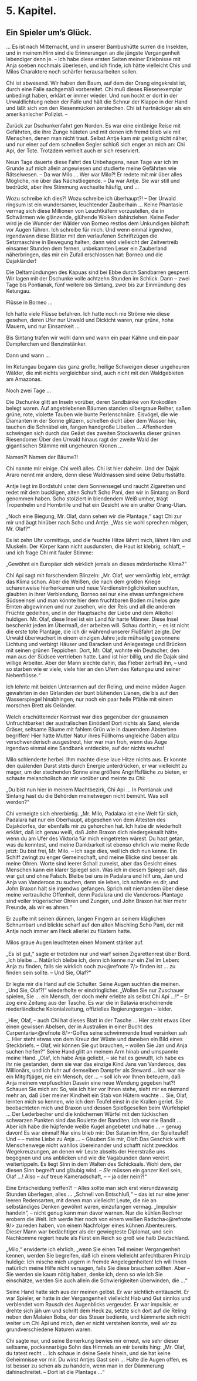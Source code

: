 5\. Kapitel.
============
Ein Spieler um’s Glück.
-----------------------

… Es ist nach Mitternacht, und in unserer Bambushütte surren die Insekten, und
in meinem Hirn sind die Erinnerungen an die jüngste Vergangenheit lebendiger
denn je. – Ich habe diese ersten Seiten meiner Erlebnisse mit Anja soeben
nochmals überlesen, und ich finde, ich hätte vielleicht Chis und Milos
Charaktere noch schärfer herausarbeiten sollen.

Chi ist abwesend. Wir haben den Baum, auf dem der Orang eingekreist ist, durch
eine Falle sachgemäß vorbereitet. Chi muß dieses Riesenexemplar unbedingt
haben, erklärt er immer wieder. Und nun hockt er dort in der Urwaldlichtung
neben der Falle und hält die Schnur der Klappe in der Hand und läßt sich von
den Riesenmücken zerstechen. Chi ist hartnäckiger als ein amerikanischer
Polizist. –

Zurück zur Dschunkenfahrt gen Norden. Es war eine eintönige Reise mit
Gefährten, die ihre Zunge hüteten und mit denen ich fremd blieb wie mit
Menschen, denen man nicht traut. Selbst Antje kam mir geistig nicht näher, und
nur einer auf dem schnellen Segler schloß sich enger an mich an: Chi Api, der
Tote. Trotzdem verhielt auch er sich reserviert.

Neun Tage dauerte diese Fahrt des Unbehagens, neun Tage war ich im Grunde auf
mich allein angewiesen und studierte meine Gefährten wie Rätselwesen. – Da war
Milo … Wer war Milo?! Er redete mit mir über alles Mögliche, nie über das
Nächstliegende. – Da war Antje. Sie war still und bedrückt, aber ihre Stimmung
wechselte häufig, und …

Wozu schreibe ich dies?! Wozu schreibe ich überhaupt?! – Der Urwald ringsum ist
ein wundersamer, leuchtender Zauberhain … Keine Phantasie vermag sich diese
Millionen von Leuchtkäfern vorzustellen, die in Schwärmen wie glänzende,
glühende Wolken dahinziehen. Keine Feder wird je die Wunder der Wälder von
Borneo restlos dem Unkundigen bildhaft vor Augen führen. Ich schreibe für mich.
Und wenn einmal irgendwo, irgendwann diese Blätter mit den verlaufenen
Schriftzügen die Setzmaschine in Bewegung halten, dann wird vielleicht der
Zeitvertreib einsamer Stunden dem fernen, unbekannten Leser ein Zauberland
näherbringen, das mir ein Zufall erschlossen hat: Borneo und die Dajakländer!

Die Deltamündungen des Kapuas sind bei Ebbe durch Sandbarren gesperrt. Wir
lagen mit der Dschunke volle achtzehn Stunden im Schlick. Dann – zwei Tage bis
Pontianak, fünf weitere bis Sintang, zwei bis zur Einmündung des Ketungau.

Flüsse in Borneo …

Ich hatte viele Flüsse befahren. Ich hatte noch nie Ströme wie diese gesehen,
deren Ufer nur Urwald und Dickicht waren, nur grüne, hohe Mauern, und nur
Einsamkeit …

Bis Sintang trafen wir wohl dann und wann ein paar Kähne und ein paar
Dampferchen und Benzinstänker.

Dann und wann …

Im Ketungau begann das ganz große, heilige Schweigen dieser ungeheuren Wälder,
die mit nichts vergleichbar sind, auch nicht mit den Waldgebieten am Amazonas.

Noch zwei Tage …

Die Dschunke glitt an Inseln vorüber, deren Sandbänke von Krokodilen belegt
waren. Auf angetriebenen Bäumen standen silbergraue Reiher, saßen grüne, rote,
violette Tauben wie bunte Perlenschnüre. Eisvögel, die wie Diamanten in der
Sonne glitzern, schießen dicht über dem Wasser hin, tauchen die Schnäbel ein,
fangen handgroße Libellen … Affenherden schwingen sich durch das Geäst des
zweiten Stockwerks dieser grünen Riesendome: Über den Urwald hinaus ragt der
zweite Wald der gigantischen Stämme mit ungeheuren Kronen …

Namen?! Namen der Bäume?!

Chi nannte mir einige. Chi weiß alles. Chi ist hier daheim. Und der Dajak Araro
nennt mir andere, denn diese Waldmassen sind seine Geburtsstätte.

Antje liegt im Bordstuhl unter dem Sonnensegel und raucht Zigaretten und redet
mit dem buckligen, alten Schuft Scho Pani, den wir in Sintang an Bord genommen
haben. Scho stolziert in blendendem Weiß umher, trägt Tropenhelm und Hornbrille
und hat ein Gesicht wie ein uralter Orang-Utan.

„Noch eine Biegung, Mr. Olaf, dann sehen wir die Plantage,“ sagt Chi zur mir
und äugt hinüber nach Scho und Antje. „Was sie wohl sprechen mögen, Mr. Olaf?“

Es ist zehn Uhr vormittags, und die feuchte Hitze lähmt mich, lähmt Hirn und
Muskeln. Der Körper kann nicht ausdunsten, die Haut ist klebrig, schlaff, – und
ich frage Chi mit fauler Stimme:

„Gewöhnt ein Europäer sich wirklich jemals an dieses mörderische Klima?“

Chi Api sagt mit forschendem Blinzeln: „Mr. Olaf, wer vernünftig lebt, erträgt
das Klima schon. Aber die Weißen, die nach dem großen Kriege scharenweise
hierherkamen und neue Verdienstmöglichkeiten suchten, glaubten in ihrer
Verblendung, Borneo sei nur eine etwas umfangreichere Südseeinsel und man
könnte hier dem fruchtbaren Boden mühelos gute Ernten abgewinnen und nur
zusehen, wie der Reis und all die anderen Früchte gedeihen, und in der
Hauptsache der Liebe und dem Alkohol huldigen. Mr. Olaf, diese Insel ist ein
Land für harte Männer. Diese Insel beschenkt jeden im Übermaß, der arbeiten
will. Schau dorthin, – es ist nicht die erste tote Plantage, die ich dir
während unserer Flußfahrt zeigte. Der Urwald überwuchert in einem einzigen
Jahre jede mühselig gewonnene Lichtung und verbirgt Häuser und Baracken und
Anlegestege und Brücken mit seinen grünen Teppichen. Dort, Mr. Olaf, wohnte ein
Deutscher, den man aus der Südsee vertrieben hatte. Land ist hier billig, und
die Dajak sind willige Arbeiter. Aber der Mann siechte dahin, das Fieber
zerfraß ihn, – und so starben wie er viele, viele hier an den Ufern des
Ketungau und seiner Nebenflüsse.“

Ich lehnte mit beiden Unterarmen auf der Reling, und meine müden Augen
gewahrten in den Girlanden der bunt blühenden Lianen, die bis auf den
Wasserspiegel hinabhingen, nur noch ein paar helle Pfähle mit einem morschen
Brett als Geländer.

Welch erschütternder Kontrast war dies gegenüber der grausamen Unfruchtbarkeit
der australischen Einöden! Dort nichts als Sand, elende Gräser, seltsame Bäume
mit fahlem Grün wie in dauerndem Absterben begriffen! Hier hatte Mutter Natur
ihres Füllhorns ungleiche Gaben allzu verschwenderisch ausgestreut, hier war
man froh, wenn das Auge irgendwo einmal eine Sandbank entdeckte, auf der nichts
wuchs!

Milo schlenderte herbei. Ihm machte diese laue Hitze nichts aus. Er konnte den
quälenden Durst stets durch Energie unterdrücken, er war vielleicht zu mager,
um der stechenden Sonne eine größere Angriffsfläche zu bieten, er schaute
melancholisch an mir vorüber und meinte zu Chi:

„Du bist nun hier in meinem Machtbezirk, Chi Api … In Pontianak und Sintang
hast du die Behörden meinetwegen nicht bemüht. Was soll werden?“

Chi verneigte sich ehrerbietig. „Mr. Milo, Padalara ist eine Welt für sich,
Padalara hat nur ein Oberhaupt, abgesehen von dem Ältesten des Dajakdorfes, der
ebenfalls mir zu gehorchen hat. Ich habe dir wiederholt erklärt, daß ich genau
weiß, daß John Braxon dich niedergeknallt hätte, wenn du am Ufer des Viktoria
für mich eingetreten wärest. Du hast getan, was du konntest, und meine
Dankbarkeit ist ebenso ehrlich wie meine Rede jetzt: Du bist frei, Mr. Milo. –
Ich sage dies, weil ich dich nun kenne. Ein Schiff zwingt zu enger
Gemeinschaft, und meine Blicke sind besser als meine Ohren. Worte sind leerer
Schall zumeist, aber das Gesicht eines Menschen kann ein klarer Spiegel sein.
Was ich in diesem Spiegel sah, das war gut und ohne Falsch. Bleibe bei uns in
Padalara und hilf uns, Jan und Anja van Vanderoos zu suchen, denn sie leben,
ich schwöre es dir, und John Braxon hält sie irgendwo gefangen. Sprich mit
niemandem über diese meine vertrauliche Offenheit, denn Padalara und die
Vanderoos-Plantage sind voller trügerischer Ohren und Zungen, und John Braxon
hat hier mehr Freunde, als wir es ahnen.“

Er zupfte mit seinen dünnen, langen Fingern an seinem kläglichen Schnurrbart
und blickte scharf auf den alten Mischling Scho Pani, der mit Antje noch immer
am Heck allerlei zu flüstern hatte.

Milos graue Augen leuchteten einen Moment stärker auf.

„Es ist gut,“ sagte er trotzdem nur und warf seinen Zigarettenrest über Bord.
„Ich bleibe … Natürlich bleibe ich, denn ich kenne nur ein Ziel im Leben: Anja
zu finden, falls sie wirklich noch zu<@refnote 7/> finden ist … zu finden sein sollte. –
Und Sie, Olaf?“

Er legte mir die Hand auf die Schulter. Seine Augen suchten die meinen. „Und
Sie, Olaf?!“ wiederholte er eindringlicher. „Wollen Sie nur Zuschauer spielen,
Sie … ein Mensch, der doch mehr erlebte als selbst Chi Api …!“ – Er zog eine
Zeitung aus der Tasche. Es war die in Batavia erscheinende niederländische
Kolonialzeitung, offizielles Regierungsorgan – leider.

„Hier, Olaf, – auch Chi hat dieses Blatt in der Tasche … Hier steht etwas über
einen gewissen Abelsen, der in Australien in einer Bucht des
Carpentaria<@refnote 8/>-Golfes seine schwimmende Insel versinken sah … Hier steht etwas
von dem Kreuz der Wüste und daneben ein Bild eines Steckbriefs. – Olaf, wir
können Sie gut brauchen, – wollen Sie Jan und Anja suchen helfen?“ Seine Hand
glitt an meinem Arm hinab und umspannte meine Hand. „Olaf, ich habe Anja
geliebt, – sie hat es gewußt, ich habe es ihr nie gestanden, denn sie war das
einzige Kind Jans van Vanderoos, des Millionärs, und ich fuhr auf demselben
Dampfer als Steward … Ich war nie ein Mitgiftjäger, nie ein Mensch, der … –
soll ich vor Ihnen beteuern, daß Anja meinem verpfuschten Dasein eine neue
Wendung gegeben hat?! Schauen Sie mich an: So, wie ich hier vor Ihnen stehe,
sieht mir es niemand mehr an, daß über meiner Kindheit ein Stab von Hütern
wachte … Sie, Olaf, lernten mich so kennen, wie ich dem Teufel einst in die
Krallen geriet. Sie beobachteten mich und Braxon und dessen Spießgesellen beim
Würfelspiel … Der Lederbecher und die knöchernen Würfel mit den tückischen
schwarzen Punkten sind das Roulette der Banditen. Ich war nie Bandit … Aber ich
habe die hüpfende weiße Kugel angebetet und habe … – genug davon! Es war
einmal! Nur eins blieb mir: Der Satan im Hirn, der Spielteufel! Und – – meine
Liebe zu Anja … – Glauben Sie mir, Olaf: Das Geschick wirft Menschenwege nicht
wahllos übereinander und schafft nicht zwecklos Wegekreuzungen, an denen wir
Leute abseits der Heerstraße uns begegnen und uns anblicken und wie die
Vagabunden dann vereint weitertippeln. Es liegt Sinn in dem Walten des
Schicksals. Wohl dem, der diesen Sinn begreift und gläubig wird. – *Sie* müssen
ein ganzer Kerl sein, Olaf …! Also – auf treue Kameradschaft, – – ja oder
nein?!“

Eine Entscheidung treffen?! – Alles sollte man sich erst vierundzwanzig Stunden
überlegen, alles … „Schnell von Entschluß,“ – das ist nur eine jener leeren
Redensarten, mit denen man vielleicht Leute, die nie an selbständiges Denken
gewöhnt waren, einzufangen vermag. „Impulsiv handeln“, – nicht genug kann man
davor warnen. Nur die kühlen Rechner erobern die Welt. Ich werde hier noch von
einem weißen Radscha<@refnote 9/> zu reden haben, von einem Nachfolger eines kühnen
Abenteurers. Dieser Mann war bedächtiger als der gewiegteste Diplomat, und sein
Nachkomme regiert heute als Fürst ein Reich so groß wie halb Deutschland.

„Milo,“ erwiderte ich ehrlich, „wenn Sie einen Teil meiner Vergangenheit
kennen, werden Sie begreifen, daß ich einem vielleicht anfechtbaren Prinzip
huldige: Ich mische mich ungern in fremde Angelegenheiten! Ich will Ihnen
natürlich meine Hilfe nicht versagen, falls Sie diese brauchen sollten. Aber –
Sie werden sie kaum nötig haben, denke ich, denn so wie ich Sie einschätze,
werden Sie auch allein die Schwierigkeiten überwinden, die …“

Seine Hand hatte sich aus der meinen gelöst. Er war sichtlich enttäuscht. Er
war Spieler, er hatte in der Vergangenheit vielleicht Hab und Gut sinnlos und
verblendet vom Rausch des Augenblicks vergeudet. Er war impulsiv, er drehte
sich jäh um und schritt dem Heck zu, setzte sich dort auf die Reling neben den
Malaien Boba, der das Steuer bediente, und kümmerte sich nicht weiter um Chi
Api und mich, den er nicht verstehen konnte, weil wir zu grundverschiedene
Naturen waren.

Chi sagte nur, und seine Bemerkung bewies mir erneut, wie sehr dieser seltsame,
pockennarbige Sohn des Himmels an mir bereits hing: „Mr. Olaf, du tatest recht
… Ich schaue in deine Seele hinein, und sie hat keine Geheimnisse vor mir. Du
wirst Antjes Gast sein … Halte die Augen offen, es ist besser zu sehen als zu
handeln, wenn man in der Dämmerung dahinschreitet. – Dort ist die Plantage …“


